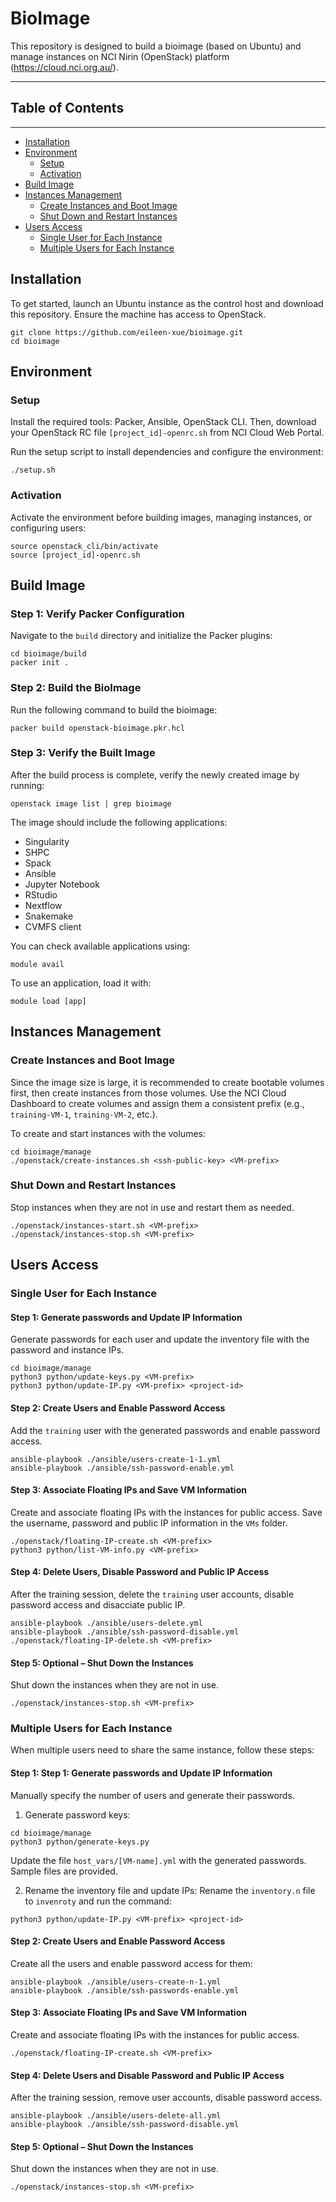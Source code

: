 # BioImage
This repository is designed to build a bioimage (based on Ubuntu) and manage instances on NCI Nirin (OpenStack) platform (https://cloud.nci.org.au/).

----------------------------
## Table of Contents
----------------------------
* [Installation](#installation)
* [Environment](#environment)
    * [Setup](#setup)
    * [Activation](#activation)
* [Build Image](#build-image)
* [Instances Management](#instances-management)
    * [Create Instances and Boot Image](#create-instances-and-boot-image)
    * [Shut Down and Restart Instances](#shut-down-and-restart-the-instances)
* [Users Access](#users-access)
    * [Single User for Each Instance](#single-user-for-each-instance)
    * [Multiple Users for Each Instance](#multiple-users-for-each-instance)

## Installation

To get started, launch an Ubuntu instance as the control host and download this repository. Ensure the machine has access to OpenStack.
```
git clone https://github.com/eileen-xue/bioimage.git
cd bioimage
```

## Environment

### Setup
Install the required tools: Packer, Ansible, OpenStack CLI. Then, download your OpenStack RC file `[project_id]-openrc.sh` from NCI Cloud Web Portal.

Run the setup script to install dependencies and configure the environment:
```
./setup.sh
```

### Activation
Activate the environment before building images, managing instances, or configuring users:
```
source openstack_cli/bin/activate
source [project_id]-openrc.sh
```

## Build Image

### Step 1: Verify Packer Configuration
Navigate to the `build` directory and initialize the Packer plugins:
```
cd bioimage/build
packer init .
```

### Step 2: Build the BioImage
Run the following command to build the bioimage:
```
packer build openstack-bioimage.pkr.hcl
```

### Step 3: Verify the Built Image
After the build process is complete, verify the newly created image by running:
```
openstack image list | grep bioimage
```
The image should include the following applications:
- Singularity
- SHPC
- Spack
- Ansible
- Jupyter Notebook
- RStudio
- Nextflow
- Snakemake
- CVMFS client

You can check available applications using:
```
module avail
```

To use an application, load it with:
```
module load [app]
```

## Instances Management

### Create Instances and Boot Image
Since the image size is large, it is recommended to create bootable volumes first, then create instances from those volumes. Use the NCI Cloud Dashboard to create volumes and assign them a consistent prefix (e.g., `training-VM-1`, `training-VM-2`, etc.).

To create and start instances with the volumes:
```
cd bioimage/manage
./openstack/create-instances.sh <ssh-public-key> <VM-prefix>
```

### Shut Down and Restart Instances
Stop instances when they are not in use and restart them as needed.
```
./openstack/instances-start.sh <VM-prefix>
./openstack/instances-stop.sh <VM-prefix>
```

## Users Access 

### Single User for Each Instance

#### Step 1: Generate passwords and Update IP Information
Generate passwords for each user and update the inventory file with the password and instance IPs.
```
cd bioimage/manage
python3 python/update-keys.py <VM-prefix>
python3 python/update-IP.py <VM-prefix> <project-id>
```

#### Step 2: Create Users and Enable Password Access
Add the `training` user with the generated passwords and enable password access.
```
ansible-playbook ./ansible/users-create-1-1.yml
ansible-playbook ./ansible/ssh-password-enable.yml
```

#### Step 3: Associate Floating IPs and Save VM Information
Create and associate floating IPs with the instances for public access. Save the username, password and public IP information in the `VMs` folder.
```
./openstack/floating-IP-create.sh <VM-prefix>
python3 python/list-VM-info.py <VM-prefix>
```

#### Step 4: Delete Users, Disable Password and Public IP Access
After the training session, delete the `training` user accounts, disable password access and disacciate public IP.
```
ansible-playbook ./ansible/users-delete.yml
ansible-playbook ./ansible/ssh-password-disable.yml
./openstack/floating-IP-delete.sh <VM-prefix>
```

#### Step 5: Optional – Shut Down the Instances
Shut down the instances when they are not in use. 
```
./openstack/instances-stop.sh <VM-prefix>
```

### Multiple Users for Each Instance
When multiple users need to share the same instance, follow these steps:

#### Step 1: Step 1: Generate passwords and Update IP Information
Manually specify the number of users and generate their passwords.

1. Generate password keys:
```
cd bioimage/manage
python3 python/generate-keys.py
```

Update the file `host_vars/[VM-name].yml` with the generated passwords. Sample files are provided.

2. Rename the inventory file and update IPs:
Rename the `inventory.n` file to `invenroty` and run the command:
```
python3 python/update-IP.py <VM-prefix> <project-id>
```

#### Step 2: Create Users and Enable Password Access
Create all the users and enable password access for them:
```
ansible-playbook ./ansible/users-create-n-1.yml
ansible-playbook ./ansible/ssh-passwords-enable.yml
```

#### Step 3: Associate Floating IPs and Save VM Information
Create and associate floating IPs with the instances for public access. 
```
./openstack/floating-IP-create.sh <VM-prefix>
```

#### Step 4: Delete Users and Disable Password and Public IP Access
After the training session, remove user accounts, disable password access.
```
ansible-playbook ./ansible/users-delete-all.yml
ansible-playbook ./ansible/ssh-password-disable.yml
```

#### Step 5: Optional – Shut Down the Instances
Shut down the instances when they are not in use. 
```
./openstack/instances-stop.sh <VM-prefix>
```